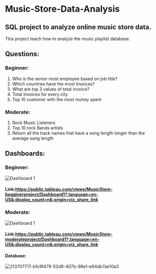 # Music-Store-Data-Analysis

## SQL project to analyze online music store data.

This project teach how to analyze the music playlist database. 

## Questions:

### Beginner:
1.	Who is the senior most employee based on job title?
2.	Which countries have the most Invoices?
3.	What are top 3 values of total invoice?
4.	Total invoices for every city
5.	Top 10 customer with the most money spent

### Moderate:
1.	Rock Music Listeners
2.	Top 10 rock Bands artists
3.	Return all the track names that have a song length longer than the average song length

## Dashboards:

### Beginner:
![Dashboard 1](https://github.com/Constantine-Gogas/Music-Store-Data-Analysis/assets/138850457/19ae935a-b2f7-4d55-9df5-0d4da0238bd9)

#### Link:https://public.tableau.com/views/MusicStore-begginerproject/Dashboard1?:language=en-US&:display_count=n&:origin=viz_share_link

### Moderate:
![Dashboard 1](https://github.com/Constantine-Gogas/Music-Store-Data-Analysis/assets/138850457/47a9642c-0d87-487b-bdea-3fc1b18ba8ae)

#### Link:https://public.tableau.com/views/MusicStore-moderateproject/Dashboard1?:language=en-US&:display_count=n&:origin=viz_share_link

#### Database:
![213707717-bfc9f479-52d9-407b-99e1-e94db7ae10a3](https://github.com/Constantine-Gogas/Music-Store-Data-Analysis/assets/138850457/e76772af-fa90-40dc-aa44-0a036195d523)
